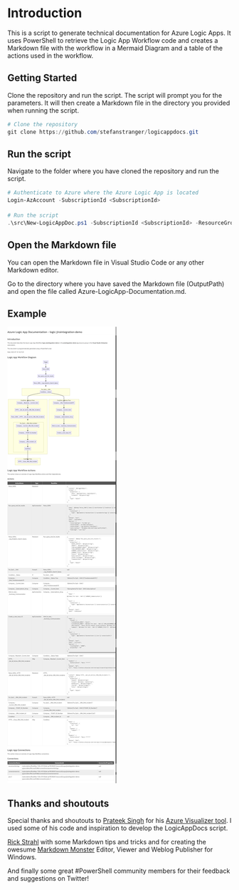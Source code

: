 # Introduction

This is a script to generate technical documentation for Azure Logic Apps. It uses PowerShell to retrieve the Logic App Workflow code and creates a Markdown file with the workflow in a Mermaid Diagram and a table of the actions used in the workflow.

## Getting Started

Clone the repository and run the script. The script will prompt you for the parameters. It will then create a Markdown file in the directory you provided when running the script.

```powershell
# Clone the repository
git clone https://github.com/stefanstranger/logicappdocs.git
```

## Run the script

Navigate to the folder where you have cloned the repository and run the script.

```powershell
# Authenticate to Azure where the Azure Logic App is located
Login-AzAccount -SubscriptionId <SubscriptionId>

# Run the script
.\src\New-LogicAppDoc.ps1 -SubscriptionId <SubscriptionId> -ResourceGroupName <ResourceGroupName> -LogicAppName <LogicAppName> -OutputPath <OutputDirectory>
```

## Open the Markdown file

You can open the Markdown file in Visual Studio Code or any other Markdown editor.

Go to the directory where you have saved the Markdown file (OutputPath) and open the file called Azure-LogicApp-Documentation.md.

## Example

![Example of the generated Markdown file](./examplemarkdowndocument.png)

## Thanks and shoutouts

Special thanks and shoutouts to [Prateek Singh](https://github.com/PrateekKumarSingh) for his [Azure Visualizer tool](https://github.com/PrateekKumarSingh/AzViz). I used some of his code and inspiration to develop the LogicAppDocs script.

[Rick Strahl](https://twitter.com/rickstrahl) with some Markdown tips and tricks and for creating the owesume [Markdown Monster](https://store.west-wind.com/product/markdown_monster_3) Editor, Viewer and Weblog Publisher for Windows.

And finally some great #PowerShell community members for their feedback and suggestions on Twitter!





